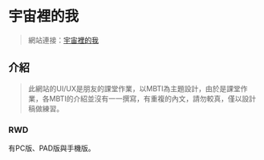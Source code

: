 # 宇宙裡的我
>網站連接：[宇宙裡的我](https://mbti-six.vercel.app/)
>
## 介紹
>此網站的UI/UX是朋友的課堂作業，以MBTI為主題設計，由於是課堂作業，各MBTI的介紹並沒有一一撰寫，有重複的內文，請勿較真，僅以設計稿做練習。
>

### RWD
有PC版、PAD版與手機版。
